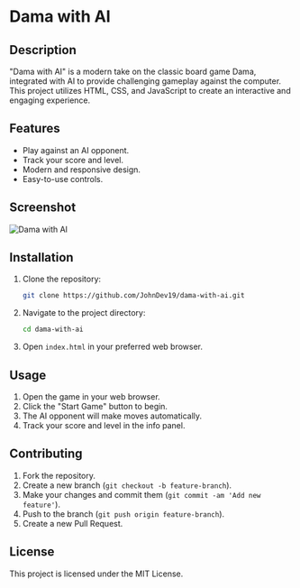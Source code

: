 # Dama with AI

## Description
"Dama with AI" is a modern take on the classic board game Dama, integrated with AI to provide challenging gameplay against the computer. This project utilizes HTML, CSS, and JavaScript to create an interactive and engaging experience.

## Features
- Play against an AI opponent.
- Track your score and level.
- Modern and responsive design.
- Easy-to-use controls.

## Screenshot
![Dama with AI](screenshot.png)

## Installation
1. Clone the repository:
    ```bash
    git clone https://github.com/JohnDev19/dama-with-ai.git
    ```
2. Navigate to the project directory:
    ```bash
    cd dama-with-ai
    ```
3. Open `index.html` in your preferred web browser.

## Usage
1. Open the game in your web browser.
2. Click the "Start Game" button to begin.
3. The AI opponent will make moves automatically.
4. Track your score and level in the info panel.

## Contributing
1. Fork the repository.
2. Create a new branch (`git checkout -b feature-branch`).
3. Make your changes and commit them (`git commit -am 'Add new feature'`).
4. Push to the branch (`git push origin feature-branch`).
5. Create a new Pull Request.

## License
This project is licensed under the MIT License.
